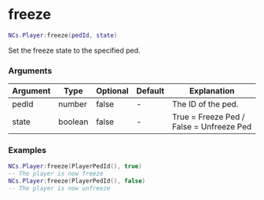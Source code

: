 # freeze

```lua
NCs.Player:freeze(pedId, state)
```
Set the freeze state to the specified ped.

### Arguments
| Argument     | Type    | Optional   | Default | Explanation                              |
|--------------|---------|------------|---------|------------------------------------------|
| pedId        | number  | false      | -       | The ID of the ped.                       |
| state        | boolean | false      | -       | True = Freeze Ped / False = Unfreeze Ped |

### Examples
```lua
NCs.Player:freeze(PlayerPedId(), true)
-- The player is now freeze
NCs.Player:freeze(PlayerPedId(), false)
-- The player is now unfreeze
```